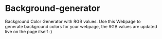 # Background-generator
Background Color Generator with RGB values.
Use this Webpage to generate background colors for your webpage, the RGB values are updated live on the page itself :)
